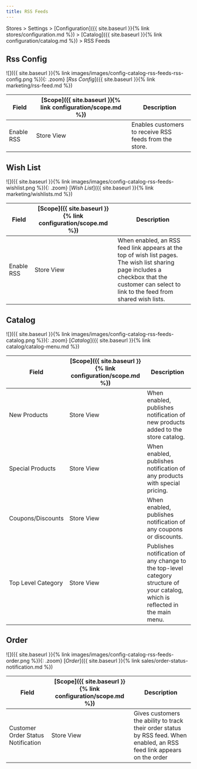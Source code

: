 ```yaml
---
title: RSS Feeds
---
```


Stores > Settings > [Configuration]({{ site.baseurl }}{% link stores/configuration.md %}) > [Catalog]({{ site.baseurl }}{% link configuration/catalog.md %}) > RSS Feeds

## Rss Config

![]({{ site.baseurl }}{% link images/images/config-catalog-rss-feeds-rss-config.png %}){: .zoom}
[_Rss Config_]({{ site.baseurl }}{% link marketing/rss-feed.md %})

|Field|[Scope]({{ site.baseurl }}{% link configuration/scope.md %})|Description|
|--- |--- |--- |
|Enable RSS|Store View|Enables customers to receive RSS feeds from the store.|

## Wish List

![]({{ site.baseurl }}{% link images/images/config-catalog-rss-feeds-wishlist.png %}){: .zoom}
[_Wish List_]({{ site.baseurl }}{% link marketing/wishlists.md %})

|Field|[Scope]({{ site.baseurl }}{% link configuration/scope.md %})|Description|
|--- |--- |--- |
|Enable RSS|Store View|When enabled, an RSS feed link appears at the top of wish list pages. The wish list sharing page includes a checkbox that the customer can select to link to the feed from shared wish lists.|

## Catalog

![]({{ site.baseurl }}{% link images/images/config-catalog-rss-feeds-catalog.png %}){: .zoom}
[_Catalog_]({{ site.baseurl }}{% link catalog/catalog-menu.md %})

|Field|[Scope]({{ site.baseurl }}{% link configuration/scope.md %})|Description|
|--- |--- |--- |
|New Products|Store View|When enabled, publishes notification of new products added to the store catalog.|
|Special Products|Store View|When enabled, publishes notification of any products with special pricing.|
|Coupons/Discounts|Store View|When enabled, publishes notification of any coupons or discounts.|
|Top Level Category|Store View|Publishes notification of any change to the top-level category structure of your catalog, which is reflected in the main menu.|

## Order

![]({{ site.baseurl }}{% link images/images/config-catalog-rss-feeds-order.png %}){: .zoom}
[_Order_]({{ site.baseurl }}{% link sales/order-status-notification.md %})

|Field|[Scope]({{ site.baseurl }}{% link configuration/scope.md %})|Description|
|--- |--- |--- |
|Customer Order Status Notification|Store View|Gives customers the ability to track their order status by RSS feed. When enabled, an RSS feed link appears on the order|
